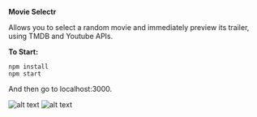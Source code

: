 <b>Movie Selectr</b>

Allows you to select a random movie and immediately preview its trailer, using TMDB and Youtube APIs.

<b>To Start:</b>
```
npm install
npm start 
```
And then go to localhost:3000.

![alt text](https://cloud.githubusercontent.com/assets/13802892/26273538/3dbda2dc-3d00-11e7-9efa-8572575958d7.png)
![alt text](https://cloud.githubusercontent.com/assets/13802892/26273577/a2131596-3d00-11e7-90a4-b04b98e3a83c.png)
